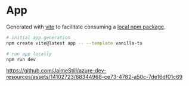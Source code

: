 # App

Generated with [vite](https://vite.dev) to facilitate consuming a [local npm package](../lib/).

```bash
# initial app generation
npm create vite@latest app -- --template vanilla-ts

# run app locally
npm run dev
```

https://github.com/JaimeStill/azure-dev-resources/assets/14102723/68344968-ce73-4782-a50c-7de16df01c69

